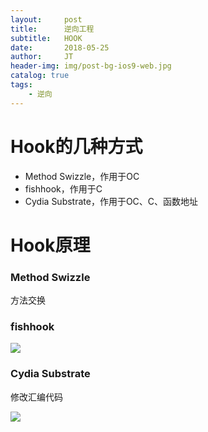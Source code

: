 ```yaml
---
layout:     post
title:      逆向工程
subtitle:   HOOK
date:       2018-05-25
author:     JT
header-img: img/post-bg-ios9-web.jpg
catalog: true
tags:
    - 逆向
---
```


# Hook的几种方式

* Method Swizzle，作用于OC
* fishhook，作用于C
* Cydia Substrate，作用于OC、C、函数地址

# Hook原理

### Method Swizzle

方法交换

### fishhook

![](https://wtj900.github.io/img/reverse/fishhook原理.png)

### Cydia Substrate

修改汇编代码

![](https://wtj900.github.io/img/reverse/Cydia_Substrate原理.png)